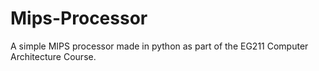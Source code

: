 # Mips-Processor
A simple MIPS processor made in python as part of the EG211 Computer Architecture Course.
